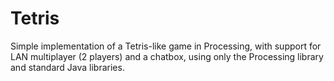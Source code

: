 # Tetris

Simple implementation of a Tetris-like game in Processing, with support for LAN multiplayer (2 players) and a chatbox, using only the Processing library and standard Java libraries.
